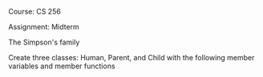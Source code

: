 Course: CS 256

Assignment: Midterm

The Simpson's family

Create three classes: Human, Parent, and Child with the following member variables and member functions
